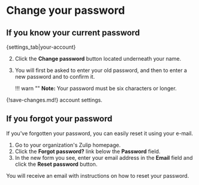 # Change your password

## If you know your current password


{settings_tab|your-account}

2. Click the **Change password** button located underneath your name.
3. You will first be asked to enter your old password, and then to
   enter a new password and to confirm it.

    !!! warn ""
        **Note:** Your password must be six characters or longer.

{!save-changes.md!} account settings.

## If you forgot your password
If you've forgotten your password, you can easily reset it using your e-mail.

1. Go to your organization's Zulip homepage.
2. Click the **Forgot password?** link below the **Password** field.
3. In the new form you see, enter your email address in the **Email** field
and click the **Reset password** button.

You will receive an email with instructions on how to reset your password.
